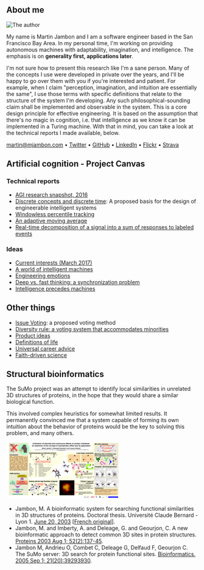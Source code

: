 About me
--------

<img src="https://www.gravatar.com/avatar/ca1fd636db960bba6027154d81ef106e.png"
     alt="The author">

My name is Martin Jambon and I am a software engineer based in the San
Francisco Bay Area. In my personal time, I'm working on providing
autonomous machines with adaptability, imagination, and
intelligence.
The emphasis is on **generality first, applications later**.

I'm not sure how to present this research like I'm a sane
person. Many of the concepts I use were developed in private over the
years, and I'll be happy to go over them with you if you're interested
and patient.
For example, when I claim "perception, imagination, and intuition are
essentially the same", I use those terms with specific definitions
that relate to the structure of the system I'm developing.
Any such philosophical-sounding claim shall be implemented and observable
in the system. This is a core design principle for effective
engineering. It is based on the assumption that there's no magic in
cognition, i.e. that intelligence as we know it can be
implemented in a Turing machine. With that in mind, you can take a
look at the technical reports I made available, below.

martin@mjambon.com
&bull; [Twitter](https://twitter.com/mjambon)
&bull; [GitHub](https://github.com/mjambon)
&bull; [LinkedIn](https://www.linkedin.com/in/mjambon)
&bull; [Flickr](https://www.flickr.com/photos/mjambon)
&bull; [Strava](http://www.strava.com/athletes/750791)

Artificial cognition - Project Canvas
--------------------

### Technical reports

* [AGI research snapshot, 2016](2016-08-20-agi-project-status-2016)
* [Discrete concepts and discrete time](2016-09-03-discrete-indicators):
  A proposed basis for the design of engineerable intelligent systems
* [Windowless percentile tracking](2016-07-23-moving-percentile)
* [An adaptive moving average](2017-08-12-adaptive-average)
* [Real-time decomposition of a signal into a sum of responses to
  labeled events](2017-07-02-linear-response-decomposition)

### Ideas

* [Current interests (March 2017)](2017-03-05-current-interests)
* [A world of intelligent machines](2017-01-02-agi-world)
* [Engineering emotions](2016-12-31-agi-emotions)
* [Deep vs. fast thinking:
  a synchronization problem](2015-11-08-deep-vs-fast-thinking)
* [Intelligence precedes machines](2014-12-31-intelligence-precedes-machines)

Other things
------------

* [Issue Voting](2017-01-08-issue-voting-method): a proposed voting method
* [Diversity rule:
  a voting system that accommodates minorities](2016-10-08-diversity-rule)
* [Product ideas](2016-07-30-product-ideas)
* [Definitions of life](2016-07-24-definitions-of-life)
* [Universal career advice](2015-01-03-universal-career-advice)
* [Faith-driven science](2014-12-27-faith-driven-science)

Structural bioinformatics
-------------------------

The SuMo project was an attempt to identify local similarities in
unrelated 3D structures of proteins, in the hope that they would share
a similar biological function.

This involved complex heuristics for somewhat limited results.
It permanently convinced me that a system capable of forming its own
intuition about the behavior of proteins would be the key to
solving this problem, and many others.

<a href="paper/proteins/poster-ismb05.png"
   title="Click to enlarge"><img
     alt="Poster"
     src="paper/proteins/poster-ismb05-300px.png"></a>

* Jambon, M. A bioinformatic system for searching functional similarities
  in 3D structures of proteins.
  Doctoral thesis. Université Claude Bernard - Lyon 1.
  [June 20, 2003](paper/proteins/sumo-letter-oneside.pdf)
  \[[French original](paper/proteins/sumo-french.pdf)\].
* Jambon, M. and Imberty, A. and Deleage, G. and Geourjon, C.
  A new bioinformatic approach to detect common 3D sites in protein structures.
  <a href="paper/proteins/sumo2003.pdf">Proteins 2003 Aug 1; 52(2):137-45</a>.
* Jambon M, Andrieu O, Combet C, Deleage G, Delfaud F, Geourjon C.
  The SuMo server: 3D search for protein functional sites.
  <a href="paper/proteins/sumo2005.pdf">Bioinformatics.
  2005 Sep 1; 21(20):3929­3930</a>.

